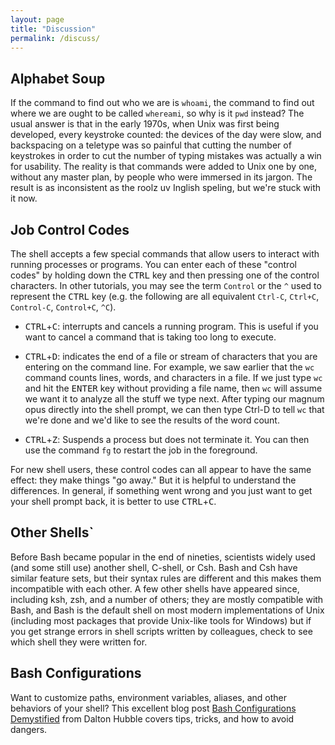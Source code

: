 ```yaml
---
layout: page
title: "Discussion"
permalink: /discuss/
---
```

## Alphabet Soup

If the command to find out who we are is `whoami`, the command to find
out where we are ought to be called `whereami`, so why is it `pwd`
instead? The usual answer is that in the early 1970s, when Unix was
first being developed, every keystroke counted: the devices of the day
were slow, and backspacing on a teletype was so painful that cutting the
number of keystrokes in order to cut the number of typing mistakes was
actually a win for usability. The reality is that commands were added to
Unix one by one, without any master plan, by people who were immersed in
its jargon. The result is as inconsistent as the roolz uv Inglish
speling, but we're stuck with it now.

## Job Control Codes

The shell accepts a few special commands that allow users to interact
with running processes or programs. You can enter each of these
"control codes" by holding down the <kbd>CTRL</kbd> key and then pressing one
of the control characters. In other tutorials, you may see the term
`Control` or the `^` used to represent the <kbd>CTRL</kbd> key (e.g. the
following are all equivalent `Ctrl-C`, `Ctrl+C`, `Control-C`, `Control+C`, `^C`).

*   <kbd>CTRL</kbd>+<kbd>C</kbd>:
    interrupts and cancels a running program.
    This is useful if you want to cancel a command that is taking too long to execute.

*   <kbd>CTRL</kbd>+<kbd>D</kbd>:
    indicates the end of a file or stream of characters that you are entering on the command line.
    For example, we saw earlier that the `wc` command counts lines, words, and characters in a file.
    If we just type `wc` and hit the <kbd>ENTER</kbd> key without providing a file name,
    then `wc` will assume we want it to analyze all the stuff we type next.
    After typing our magnum opus directly into the shell prompt,
    we can then type Ctrl-D to tell `wc` that we're done and we'd like to see the results of the word count.

*   <kbd>CTRL</kbd>+<kbd>Z</kbd>:
    Suspends a process but does not terminate it.
    You can then use the command `fg` to restart the job in the foreground.

For new shell users, these control codes can all appear to have
the same effect: they make things "go away." But it is helpful to
understand the differences. In general, if something went wrong and
you just want to get your shell prompt back, it is better to use
<kbd>CTRL</kbd>+<kbd>C</kbd>.

## Other Shells`

Before Bash became popular in the end of nineties, scientists widely
used (and some still use) another shell, C-shell, or Csh. Bash and Csh
have similar feature sets, but their syntax rules are different and
this makes them incompatible with each other. A few other shells have
appeared since, including ksh, zsh, and a number of others; they are
mostly compatible with Bash, and Bash is the default shell on most
modern implementations of Unix (including most packages that provide
Unix-like tools for Windows) but if you get strange errors in shell
scripts written by colleagues, check to see which shell they were
written for.

## Bash Configurations

Want to customize paths, environment variables, aliases,
and other behaviors of your shell?
This excellent blog post [Bash Configurations Demystified](http://dghubble.com/blog/posts/.bashprofile-.profile-and-.bashrc-conventions/)
from Dalton Hubble
covers tips, tricks, and how to avoid dangers.
